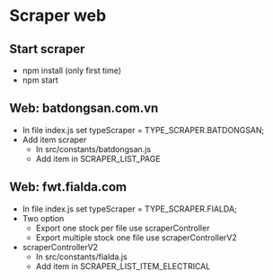 # Scraper web

## Start scraper

- npm install (only first time)
- npm start

## Web: batdongsan.com.vn

- In file index.js set typeScraper = TYPE_SCRAPER.BATDONGSAN;
- Add item scraper
  - In src/constants/batdongsan.js
  - Add item in SCRAPER_LIST_PAGE

## Web: fwt.fialda.com

- In file index.js set typeScraper = TYPE_SCRAPER.FIALDA;
- Two option
  - Export one stock per file use scraperController
  - Export multiple stock one file use scraperControllerV2
- scraperControllerV2
  - In src/constants/fialda.js
  - Add item in SCRAPER_LIST_ITEM_ELECTRICAL
